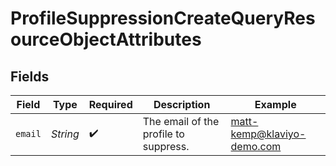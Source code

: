 # ProfileSuppressionCreateQueryResourceObjectAttributes


## Fields

| Field                                 | Type                                  | Required                              | Description                           | Example                               |
| ------------------------------------- | ------------------------------------- | ------------------------------------- | ------------------------------------- | ------------------------------------- |
| `email`                               | *String*                              | :heavy_check_mark:                    | The email of the profile to suppress. | matt-kemp@klaviyo-demo.com            |